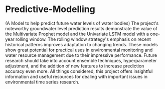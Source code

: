 # Predictive-Modelling
(A Model to help predict future water levels of water bodies)
The project's noteworthy groundwater level prediction results demonstrate the value of the Multivariate Prophet model and the Univariate LSTM model with a one-year rolling window. The rolling window strategy's emphasis on recent historical patterns improves adaptation to changing trends. These models show great potential for practical uses in environmental monitoring and water resource management due to their impressive performance. Future research should take into account ensemble techniques, hyperparameter adjustment, and the addition of new features to increase prediction accuracy even more. All things considered, this project offers insightful information and useful resources for dealing with important issues in environmental time series research.

